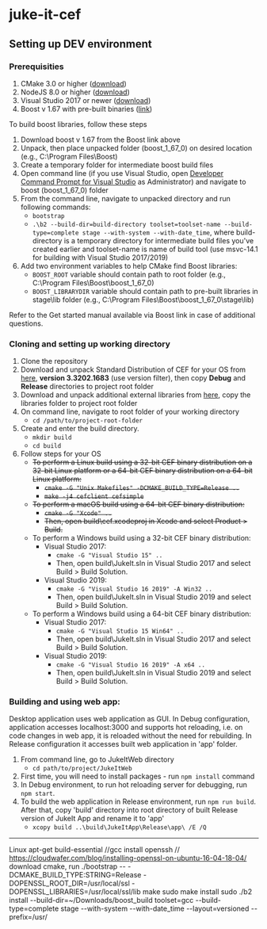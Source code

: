 # juke-it-cef

## Setting up DEV environment

### Prerequisities
1. CMake 3.0 or higher ([download](https://cmake.org/download/))
2. NodeJS 8.0 or higher ([download](https://nodejs.org/en/download/))
3. Visual Studio 2017 or newer ([download](https://visualstudio.microsoft.com/downloads/))
4. Boost v 1.67 with pre-built binaries ([link](https://www.boost.org/doc/libs/1_67_0/more/getting_started/windows.html))

To build boost libraries, follow these steps
1. Download boost v 1.67 from the Boost link above
2. Unpack, then place unpacked folder (boost_1_67_0) on desired location (e.g., C:\Program Files\Boost)
3. Create a temporary folder for intermediate boost build files
4. Open command line (if you use Visual Studio, open [Developer Command Prompt for Visual Studio](https://docs.microsoft.com/en-us/dotnet/framework/tools/developer-command-prompt-for-vs) as Administrator) and navigate to boost (boost_1_67_0) folder
5. From the command line, navigate to unpacked directory and run following commands:
    * `bootstrap`
    * `.\b2 --build-dir=build-directory toolset=toolset-name --build-type=complete stage --with-system --with-date_time`, where build-directory is a temporary directory for intermediate build files you've created earlier and toolset-name is name of build tool (use msvc-14.1 for building with Visual Studio 2017/2019)
6. Add two environment variables to help CMake find Boost libraries:
    * `BOOST_ROOT` variable should contain path to root folder (e.g., C:\Program Files\Boost\boost_1_67_0)
    * `BOOST_LIBRARYDIR` variable should contain path to pre-built libraries in stage\lib folder (e.g., C:\Program Files\Boost\boost_1_67_0\stage\lib)

Refer to the Get started manual available via Boost link in case of additional questions.

### Cloning and setting up working directory
1. Clone the repository
2. Download and unpack Standard Distribution of CEF for your OS from [here](http://opensource.spotify.com/cefbuilds/index.html), **version 3.3202.1683** (use version filter), then copy **Debug** and **Release** directories to project root folder
3. Download and unpack additional external libraries from [here](https://www.dropbox.com/s/13az32lsxirskrf/libraries.zip?dl=0), copy the libraries folder to project root folder
4. On command line, navigate to root folder of your working directory
    * `cd /path/to/project-root-folder`
5. Create and enter the build directory.
    * `mkdir build`
    * `cd build`
6. Follow steps for your OS
    * ~~To perform a Linux build using a 32-bit CEF binary distribution on a 32-bit Linux platform or a 64-bit CEF binary distribution on a 64-bit Linux platform:~~
        * ~~`cmake -G "Unix Makefiles" -DCMAKE_BUILD_TYPE=Release ..`~~
        * ~~`make -j4 cefclient cefsimple`~~
    * ~~To perform a macOS build using a 64-bit CEF binary distribution:~~
        * ~~`cmake -G "Xcode" ..`~~
        * ~~Then, open build\cef.xcodeproj in Xcode and select Product > Build.~~
    * To perform a Windows build using a 32-bit CEF binary distribution:
        * Visual Studio 2017:
            * `cmake -G "Visual Studio 15" ..`
            * Then, open build\JukeIt.sln in Visual Studio 2017 and select Build > Build Solution.
        * Visual Studio 2019:
            * `cmake -G "Visual Studio 16 2019" -A Win32 ..`
            * Then, open build\JukeIt.sln in Visual Studio 2019 and select Build > Build Solution.
    * To perform a Windows build using a 64-bit CEF binary distribution:
        * Visual Studio 2017:
            * `cmake -G "Visual Studio 15 Win64" ..`
            * Then, open build\JukeIt.sln in Visual Studio 2017 and select Build > Build Solution.
        * Visual Studio 2019:
            * `cmake -G "Visual Studio 16 2019" -A x64 ..`
            * Then, open build\JukeIt.sln in Visual Studio 2019 and select Build > Build Solution.


### Building and using web app:

Desktop application uses web application as GUI. In Debug configuration, application accesses localhost:3000 and supports hot reloading, i.e. on code changes in web app, it is reloaded without the need for rebuilding. In Release configuration it accesses built web application in 'app' folder.

1. From command line, go to JukeItWeb directory
    * `cd path/to/project/JukeItWeb`
2. First time, you will need to install packages - run `npm install` command
3. In Debug environment, to run hot reloading server for debugging, run `npm start`.
4. To build the web application in Release environment,  run `npm run build`. After that, copy 'build' directory into root directory of built Release version of JukeIt App and rename it to 'app'
    * `xcopy build ..\build\JukeItApp\Release\app\ /E /Q`


---------------
Linux
apt-get build-essential //gcc
install openssh // https://cloudwafer.com/blog/installing-openssl-on-ubuntu-16-04-18-04/
download cmake, 
run ./bootstrap -- -DCMAKE_BUILD_TYPE:STRING=Release -DOPENSSL_ROOT_DIR=/usr/local/ssl -DOPENSSL_LIBRARIES=/usr/local/ssl/lib
    make
    sudo make install
sudo ./b2 install --build-dir=~/Downloads/boost_build toolset=gcc --build-type=complete stage --with-system --with-date_time --layout=versioned --prefix=/usr/


